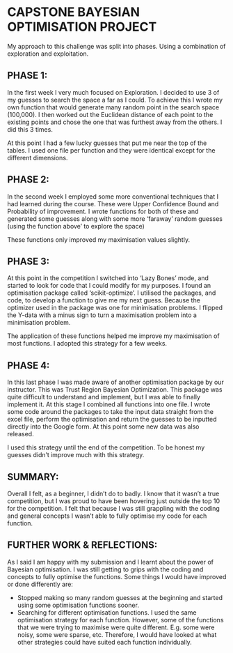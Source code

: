 # CAPSTONE BAYESIAN OPTIMISATION PROJECT

My approach to this challenge was split into phases. Using a combination of exploration and exploitation.

## PHASE 1:
In the first week I very much focused on Exploration. I decided to use 3 of my guesses to search the space a far as I could. To achieve this I wrote my own function that would generate many random point in the search space (100,000). I then worked out the Euclidean distance of each point to the existing points and chose the one that was furthest away from the others. I did this 3 times.

At this point I had a few lucky guesses that put me near the top of the tables.
I used one file per function and they were identical except for the different dimensions.

## PHASE 2:
In the second week I employed some more conventional techniques that I had learned during the course. These were Upper Confidence Bound and Probability of improvement.
I wrote functions for both of these and generated some guesses along with some more ‘faraway’ random guesses (using the function above’ to explore the space)

These functions only improved my maximisation values slightly.

## PHASE 3:
At this point in the competition I switched into ‘Lazy Bones’ mode, and started to look for code that I could modify for my purposes.
I found an optimisation package called ‘scikit-optimize’. I utilised the packages, and code, to develop a function to give me my next guess. 
Because the optimizer used in the package was one for minimisation problems. I flipped the Y-data with a minus sign to turn a maximisation problem into a minimisation problem.

The application of these functions helped me improve my maximisation of most functions.
I adopted this strategy for a few weeks.

## PHASE 4:
In this last phase I was made aware of another optimisation package by our instructor. This was Trust Region Bayesian Optimization.
This package was quite difficult to understand and implement, but I was able to finally implement it.
At this stage I combined all functions into one file. I wrote some code around the packages to take the input data straight from the excel file, perform the optimisation and return the guesses to be inputted directly into the Google form. At this point some new data was also released.

I used this strategy until the end of the competition. To be honest my guesses didn’t improve much with this strategy.

## SUMMARY:
Overall I felt, as a beginner, I didn’t do to badly.
I know that it wasn’t a true competition, but I was proud to have been hovering just outside the top 10 for the competition.
I felt that because I was still grappling with the coding and general concepts I wasn’t able to fully optimise my code for each function.

## FURTHER WORK & REFLECTIONS:
As I said I am happy with my submission and I learnt about the power of Bayesian optimisation. I was still getting to grips with the coding and concepts to fully optimise the functions. Some things I would have improved or done differently are:
- Stopped making so many random guesses at the beginning and started using some optimisation functions sooner.
- Searching for different optimisation functions. I used the same optimisation strategy for each function. However, some of the functions that we were trying to maximise were quite different. E.g. some were noisy, some were sparse, etc. Therefore, I would have looked at what other strategies could have suited each function individually.


